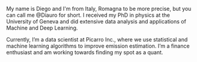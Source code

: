 My name is Diego and I'm from Italy, Romagna to be more precise, but you can call me @Diauro for short.
I received my PhD in physics at the University of Geneva and did extensive data analysis and applications of Machine and Deep Learning. 

Currently, I’m a data scientist at Picarro Inc., where we use statistical and machine learning algorithms to improve emission estimation. I’m a finance enthusiast and am working towards finding my spot as a quant.

<!---
Diauro/Diauro is a ✨ special ✨ repository because its `README.md` (this file) appears on your GitHub profile.
You can click the Preview link to take a look at your changes.
--->
